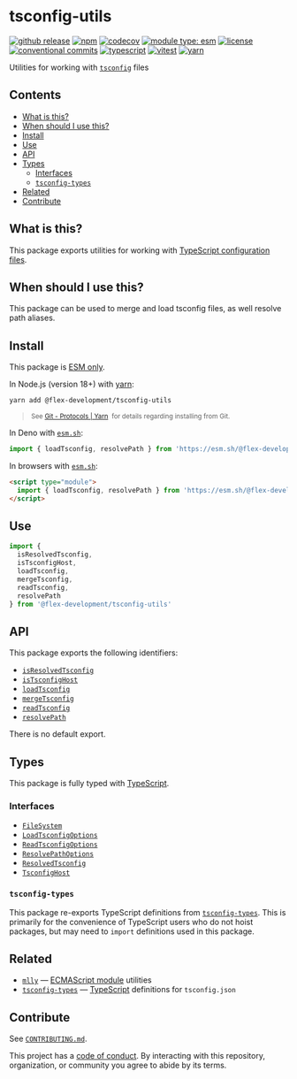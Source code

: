 # tsconfig-utils

[![github release](https://img.shields.io/github/v/release/flex-development/tsconfig-utils.svg?include_prereleases\&sort=semver)](https://github.com/flex-development/tsconfig-utils/releases/latest)
[![npm](https://img.shields.io/npm/v/@flex-development/tsconfig-utils.svg)](https://npmjs.com/package/@flex-development/tsconfig-utils)
[![codecov](https://codecov.io/gh/flex-development/tsconfig-utils/branch/main/graph/badge.svg?token=c7gDtTlaw3)](https://codecov.io/gh/flex-development/tsconfig-utils)
[![module type: esm](https://img.shields.io/badge/module%20type-esm-brightgreen)](https://github.com/voxpelli/badges-cjs-esm)
[![license](https://img.shields.io/github/license/flex-development/tsconfig-utils.svg)](LICENSE.md)
[![conventional commits](https://img.shields.io/badge/-conventional%20commits-fe5196?logo=conventional-commits\&logoColor=ffffff)](https://conventionalcommits.org)
[![typescript](https://img.shields.io/badge/-typescript-3178c6?logo=typescript\&logoColor=ffffff)](https://typescriptlang.org)
[![vitest](https://img.shields.io/badge/-vitest-6e9f18?style=flat\&logo=vitest\&logoColor=ffffff)](https://vitest.dev)
[![yarn](https://img.shields.io/badge/-yarn-2c8ebb?style=flat\&logo=yarn\&logoColor=ffffff)](https://yarnpkg.com)

Utilities for working with [`tsconfig`][tsconfig] files

## Contents

- [What is this?](#what-is-this)
- [When should I use this?](#when-should-i-use-this)
- [Install](#install)
- [Use](#use)
- [API](#api)
- [Types](#types)
  - [Interfaces](#interfaces)
  - [`tsconfig-types`](#tsconfig-types)
- [Related](#related)
- [Contribute](#contribute)

## What is this?

This package exports utilities for working with [TypeScript configuration files][tsconfig].

## When should I use this?

This package can be used to merge and load tsconfig files, as well resolve path aliases.

## Install

This package is [ESM only][esm].

In Node.js (version 18+) with [yarn][]:

```sh
yarn add @flex-development/tsconfig-utils
```

<blockquote>
  <small>
    See <a href='https://yarnpkg.com/protocol/git'>Git - Protocols | Yarn</a>
    &nbsp;for details regarding installing from Git.
  </small>
</blockquote>

In Deno with [`esm.sh`][esmsh]:

```ts
import { loadTsconfig, resolvePath } from 'https://esm.sh/@flex-development/tsconfig-utils'
```

In browsers with [`esm.sh`][esmsh]:

```html
<script type="module">
  import { loadTsconfig, resolvePath } from 'https://esm.sh/@flex-development/tsconfig-utils'
</script>
```

## Use

```js
import {
  isResolvedTsconfig,
  isTsconfigHost,
  loadTsconfig,
  mergeTsconfig,
  readTsconfig,
  resolvePath
} from '@flex-development/tsconfig-utils'
```

## API

This package exports the following identifiers:

- [`isResolvedTsconfig`](./src/lib/is-resolved-tsconfig.mts)
- [`isTsconfigHost`](./src/lib/is-tsconfig-host.mts)
- [`loadTsconfig`](./src/lib/load-tsconfig.mts)
- [`mergeTsconfig`](./src/lib/merge-tsconfig.mts)
- [`readTsconfig`](./src/lib/read-tsconfig.mts)
- [`resolvePath`](./src/lib/resolve-path.mts)

There is no default export.

## Types

This package is fully typed with [TypeScript][].

### Interfaces

- [`FileSystem`](./src/interfaces/file-system.mts)
- [`LoadTsconfigOptions`](./src/interfaces/options-load-tsconfig.mts)
- [`ReadTsconfigOptions`](./src/interfaces/options-read-tsconfig.mts)
- [`ResolvePathOptions`](./src/interfaces/options-resolve-path.mts)
- [`ResolvedTsconfig`](./src/interfaces/options-resolve-path.mts)
- [`TsconfigHost`](./src/interfaces/tsconfig-host.mts)

### `tsconfig-types`

This package re-exports TypeScript definitions from [`tsconfig-types`][tsconfig-types]. This is primarily for the
convenience of TypeScript users who do not hoist packages, but may need to `import` definitions used in this package.

## Related

- [`mlly`][mlly] — [ECMAScript module][node-esm] utilities
- [`tsconfig-types`][tsconfig-types] — [TypeScript][] definitions for `tsconfig.json`

## Contribute

See [`CONTRIBUTING.md`](CONTRIBUTING.md).

This project has a [code of conduct](./CODE_OF_CONDUCT.md). By interacting with this repository, organization, or
community you agree to abide by its terms.

[esm]: https://gist.github.com/sindresorhus/a39789f98801d908bbc7ff3ecc99d99c

[esmsh]: https://esm.sh

[mlly]: https://github.com/flex-development/mlly

[node-esm]: https://nodejs.org/api/esm.html

[tsconfig-types]: https://github.com/flex-development/tsconfig-types

[tsconfig]: https://www.typescriptlang.org/tsconfig

[typescript]: https://www.typescriptlang.org

[yarn]: https://yarnpkg.com
